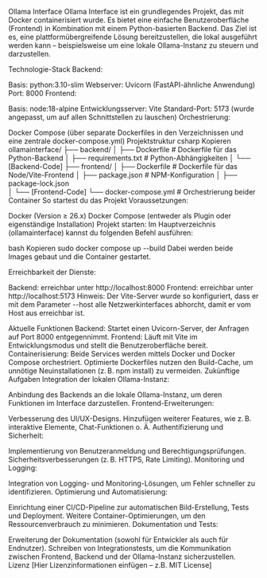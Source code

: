 Ollama Interface
Ollama Interface ist ein grundlegendes Projekt, das mit Docker containerisiert wurde. Es bietet eine einfache Benutzeroberfläche (Frontend) in Kombination mit einem Python-basierten Backend. Das Ziel ist es, eine plattformübergreifende Lösung bereitzustellen, die lokal ausgeführt werden kann – beispielsweise um eine lokale Ollama-Instanz zu steuern und darzustellen.

Technologie-Stack
Backend:

Basis: python:3.10-slim
Webserver: Uvicorn (FastAPI-ähnliche Anwendung)
Port: 8000
Frontend:

Basis: node:18-alpine
Entwicklungsserver: Vite
Standard-Port: 5173 (wurde angepasst, um auf allen Schnittstellen zu lauschen)
Orchestrierung:

Docker Compose (über separate Dockerfiles in den Verzeichnissen und eine zentrale docker-compose.yml)
Projektstruktur
csharp
Kopieren
ollamainterface/
├── backend/
│   ├── Dockerfile         # Dockerfile für das Python-Backend
│   ├── requirements.txt   # Python-Abhängigkeiten
│   └── [Backend-Code]
├── frontend/
│   ├── Dockerfile         # Dockerfile für das Node/Vite-Frontend
│   ├── package.json       # NPM-Konfiguration
│   ├── package-lock.json  
│   └── [Frontend-Code]
└── docker-compose.yml     # Orchestrierung beider Container
So startest du das Projekt
Voraussetzungen:

Docker (Version ≥ 26.x)
Docker Compose (entweder als Plugin oder eigenständige Installation)
Projekt starten:
Im Hauptverzeichnis (ollamainterface) kannst du folgenden Befehl ausführen:

bash
Kopieren
sudo docker compose up --build
Dabei werden beide Images gebaut und die Container gestartet.

Erreichbarkeit der Dienste:

Backend: erreichbar unter http://localhost:8000
Frontend: erreichbar unter http://localhost:5173
Hinweis: Der Vite-Server wurde so konfiguriert, dass er mit dem Parameter --host alle Netzwerkinterfaces abhorcht, damit er vom Host aus erreichbar ist.

Aktuelle Funktionen
Backend:
Startet einen Uvicorn-Server, der Anfragen auf Port 8000 entgegennimmt.
Frontend:
Läuft mit Vite im Entwicklungsmodus und stellt die Benutzeroberfläche bereit.
Containerisierung:
Beide Services werden mittels Docker und Docker Compose orchestriert.
Optimierte Dockerfiles nutzen den Build-Cache, um unnötige Neuinstallationen (z. B. npm install) zu vermeiden.
Zukünftige Aufgaben
Integration der lokalen Ollama-Instanz:

Anbindung des Backends an die lokale Ollama-Instanz, um deren Funktionen im Interface darzustellen.
Frontend-Erweiterungen:

Verbesserung des UI/UX-Designs.
Hinzufügen weiterer Features, wie z. B. interaktive Elemente, Chat-Funktionen o. Ä.
Authentifizierung und Sicherheit:

Implementierung von Benutzeranmeldung und Berechtigungsprüfungen.
Sicherheitsverbesserungen (z. B. HTTPS, Rate Limiting).
Monitoring und Logging:

Integration von Logging- und Monitoring-Lösungen, um Fehler schneller zu identifizieren.
Optimierung und Automatisierung:

Einrichtung einer CI/CD-Pipeline zur automatischen Bild-Erstellung, Tests und Deployment.
Weitere Container-Optimierungen, um den Ressourcenverbrauch zu minimieren.
Dokumentation und Tests:

Erweiterung der Dokumentation (sowohl für Entwickler als auch für Endnutzer).
Schreiben von Integrationstests, um die Kommunikation zwischen Frontend, Backend und der Ollama-Instanz sicherzustellen.
Lizenz
[Hier Lizenzinformationen einfügen – z.B. MIT License]

